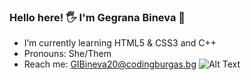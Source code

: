 ### Hello here! 🖐 I'm Gegrana Bineva 📌

- I’m currently learning HTML5 & CSS3 and C++ 
- Pronouns: She/Them
- Reach me: GIBineva20@codingburgas.bg
![Alt Text](https://blog.sciencemuseum.org.uk/wp-content/uploads/2017/10/Pacman.gif)
